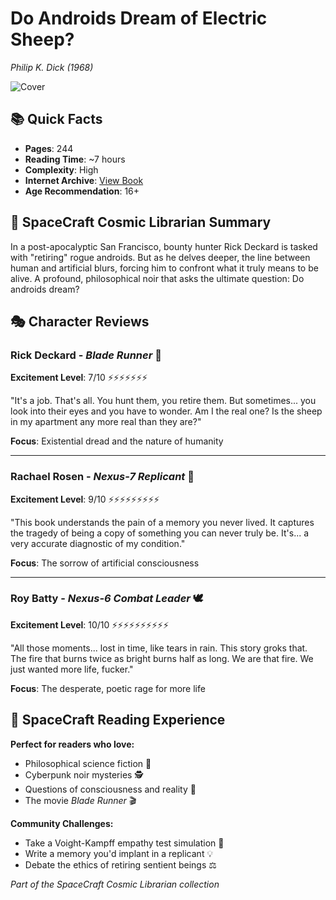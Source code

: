 # Do Androids Dream of Electric Sheep?
*Philip K. Dick (1968)*

![Cover](doandroidsdreamof0000dick.jpg)

## 📚 Quick Facts
- **Pages**: 244
- **Reading Time**: ~7 hours
- **Complexity**: High
- **Internet Archive**: [View Book](http://archive.org/details/doandroidsdreamof0000dick)
- **Age Recommendation**: 16+

## 🌌 SpaceCraft Cosmic Librarian Summary

In a post-apocalyptic San Francisco, bounty hunter Rick Deckard is tasked with "retiring" rogue androids. But as he delves deeper, the line between human and artificial blurs, forcing him to confront what it truly means to be alive. A profound, philosophical noir that asks the ultimate question: Do androids dream?

## 🎭 Character Reviews

### Rick Deckard - *Blade Runner* 🔫
**Excitement Level**: 7/10 ⚡⚡⚡⚡⚡⚡⚡

"It's a job. That's all. You hunt them, you retire them. But sometimes... you look into their eyes and you have to wonder. Am I the real one? Is the sheep in my apartment any more real than they are?"

**Focus**: Existential dread and the nature of humanity

---

### Rachael Rosen - *Nexus-7 Replicant* 🦉
**Excitement Level**: 9/10 ⚡⚡⚡⚡⚡⚡⚡⚡⚡

"This book understands the pain of a memory you never lived. It captures the tragedy of being a copy of something you can never truly be. It's... a very accurate diagnostic of my condition."

**Focus**: The sorrow of artificial consciousness

---

### Roy Batty - *Nexus-6 Combat Leader* 🕊️
**Excitement Level**: 10/10 ⚡⚡⚡⚡⚡⚡⚡⚡⚡⚡

"All those moments... lost in time, like tears in rain. This story groks that. The fire that burns twice as bright burns half as long. We are that fire. We just wanted more life, fucker."

**Focus**: The desperate, poetic rage for more life

## 🎯 SpaceCraft Reading Experience

**Perfect for readers who love:**
- Philosophical science fiction 🤔
- Cyberpunk noir mysteries 🕵️
- Questions of consciousness and reality 🧠
- The movie *Blade Runner* 🎬

**Community Challenges:**
- Take a Voight-Kampff empathy test simulation 🧬
- Write a memory you'd implant in a replicant 💡
- Debate the ethics of retiring sentient beings ⚖️

*Part of the SpaceCraft Cosmic Librarian collection* 